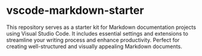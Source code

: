# vscode-markdown-starter

This repository serves as a starter kit for Markdown documentation projects using Visual Studio Code. It includes essential settings and extensions to streamline your writing process and enhance productivity. Perfect for creating well-structured and visually appealing Markdown documents.
